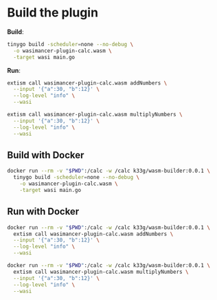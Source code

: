 # Build the plugin

**Build**:
```bash
tinygo build -scheduler=none --no-debug \
  -o wasimancer-plugin-calc.wasm \
  -target wasi main.go
```

**Run**:
```bash
extism call wasimancer-plugin-calc.wasm addNumbers \
  --input '{"a":30, "b":12}' \
  --log-level "info" \
  --wasi
```

```bash
extism call wasimancer-plugin-calc.wasm multiplyNumbers \
  --input '{"a":30, "b":12}' \
  --log-level "info" \
  --wasi
```

## Build with Docker

```bash
docker run --rm -v "$PWD":/calc -w /calc k33g/wasm-builder:0.0.1 \
  tinygo build -scheduler=none --no-debug \
    -o wasimancer-plugin-calc.wasm \
    -target wasi main.go
```

## Run with Docker

```bash
docker run --rm -v "$PWD":/calc -w /calc k33g/wasm-builder:0.0.1 \
  extism call wasimancer-plugin-calc.wasm addNumbers \
  --input '{"a":30, "b":12}' \
  --log-level "info" \
  --wasi
```

```bash
docker run --rm -v "$PWD":/calc -w /calc k33g/wasm-builder:0.0.1 \
  extism call wasimancer-plugin-calc.wasm multiplyNumbers \
  --input '{"a":30, "b":12}' \
  --log-level "info" \
  --wasi
```